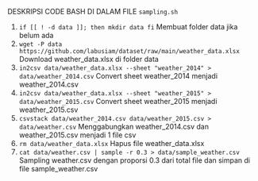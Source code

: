DESKRIPSI CODE BASH DI DALAM FILE `sampling.sh`

1. `if [[ ! -d data ]]; then
        mkdir data
    fi`
    Membuat folder data jika belum ada
2. `wget -P data https://github.com/labusiam/dataset/raw/main/weather_data.xlsx` Download weather_data.xlsx di folder data
3. `in2csv data/weather_data.xlsx --sheet "weather_2014" > data/weather_2014.csv` Convert sheet weather_2014 menjadi weather_2014.csv
4. `in2csv data/weather_data.xlsx --sheet "weather_2015" > data/weather_2015.csv` Convert sheet weather_2015 menjadi weather_2015.csv
5. `csvstack data/weather_2014.csv data/weather_2015.csv > data/weather.csv` Menggabungkan weather_2014.csv dan weather_2015.csv menjadi 1 file csv
6. `rm data/weather_data.xlsx` Hapus file weather_data.xlsx
7. `cat data/weather.csv | sample -r 0.3 > data/sample_weather.csv` Sampling weather.csv dengan proporsi 0.3 dari total file dan simpan di file sample_weather.csv
